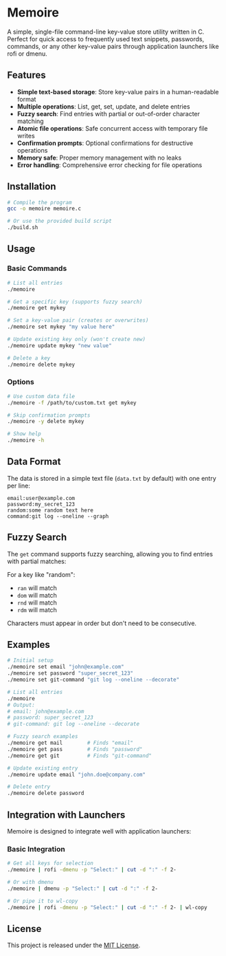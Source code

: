 # Memoire

A simple, single-file command-line key-value store utility written in C. Perfect for quick access to frequently used text snippets, passwords, commands, or any other key-value pairs through application launchers like rofi or dmenu.

## Features

- **Simple text-based storage**: Store key-value pairs in a human-readable format
- **Multiple operations**: List, get, set, update, and delete entries
- **Fuzzy search**: Find entries with partial or out-of-order character matching
- **Atomic file operations**: Safe concurrent access with temporary file writes
- **Confirmation prompts**: Optional confirmations for destructive operations
- **Memory safe**: Proper memory management with no leaks
- **Error handling**: Comprehensive error checking for file operations

## Installation

```bash
# Compile the program
gcc -o memoire memoire.c

# Or use the provided build script
./build.sh
```

## Usage

### Basic Commands

```bash
# List all entries
./memoire

# Get a specific key (supports fuzzy search)
./memoire get mykey

# Set a key-value pair (creates or overwrites)
./memoire set mykey "my value here"

# Update existing key only (won't create new)
./memoire update mykey "new value"

# Delete a key
./memoire delete mykey
```

### Options

```bash
# Use custom data file
./memoire -f /path/to/custom.txt get mykey

# Skip confirmation prompts
./memoire -y delete mykey

# Show help
./memoire -h
```

## Data Format

The data is stored in a simple text file (`data.txt` by default) with one entry per line:

```
email:user@example.com
password:my_secret_123
random:some random text here
command:git log --oneline --graph
```

## Fuzzy Search

The `get` command supports fuzzy searching, allowing you to find entries with partial matches:

For a key like "random":

- `ran` will match
- `dom` will match
- `rnd` will match
- `rdm` will match

Characters must appear in order but don't need to be consecutive.

## Examples

```bash
# Initial setup
./memoire set email "john@example.com"
./memoire set password "super_secret_123"
./memoire set git-command "git log --oneline --decorate"

# List all entries
./memoire
# Output:
# email: john@example.com
# password: super_secret_123
# git-command: git log --oneline --decorate

# Fuzzy search examples
./memoire get mail        # Finds "email"
./memoire get pass        # Finds "password"
./memoire get git         # Finds "git-command"

# Update existing entry
./memoire update email "john.doe@company.com"

# Delete entry
./memoire delete password
```

## Integration with Launchers

Memoire is designed to integrate well with application launchers:

### Basic Integration

```bash
# Get all keys for selection
./memoire | rofi -dmenu -p "Select:" | cut -d ":" -f 2-

# Or with dmenu
./memoire | dmenu -p "Select:" | cut -d ":" -f 2-

# Or pipe it to wl-copy
./memoire | rofi -dmenu -p "Select:" | cut -d ":" -f 2- | wl-copy
```

## License

This project is released under the [MIT License](LICENSE).
